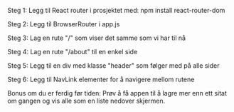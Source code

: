 Steg 1: Legg til React router i prosjektet med: npm install react-router-dom

Steg 2: Legg til BrowserRouter i app.js

Steg 3: Lag en rute "/" som viser det samme som vi har til nå

Steg 4: Lag en rute "/about" til en enkel side

Steg 5: Legg til en div med klasse "header" som følger med på alle sider

Steg 6: Legg til NavLink elementer for å navigere mellom rutene


Bonus om du er ferdig før tiden: Prøv å få appen til å lagre mer enn ett sitat om gangen og vis alle som en liste nedover skjermen.
